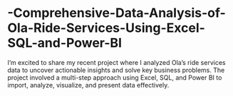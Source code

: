 # -Comprehensive-Data-Analysis-of-Ola-Ride-Services-Using-Excel-SQL-and-Power-BI
I’m excited to share my recent project where I analyzed Ola’s ride services data to uncover actionable insights and solve key business problems. The project involved a multi-step approach using Excel, SQL, and Power BI to import, analyze, visualize, and present data effectively.
